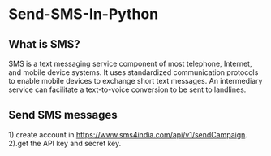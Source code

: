 # Send-SMS-In-Python
## What is SMS?
SMS is a text messaging service component of most telephone, Internet, and mobile device systems. It uses standardized communication protocols to enable mobile devices to exchange short text messages. 
An intermediary service can facilitate a text-to-voice conversion to be sent to landlines.
## Send SMS messages 
1).create account in https://www.sms4india.com/api/v1/sendCampaign.
2).get the API key and secret key.

